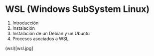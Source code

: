 # WSL (Windows SubSystem Linux)

1. Introducción
2. Instalación
3. Instalación de un Debian y un Ubuntu
4. Procesos asociados a WSL

(wsl)[wsl.jpg]
